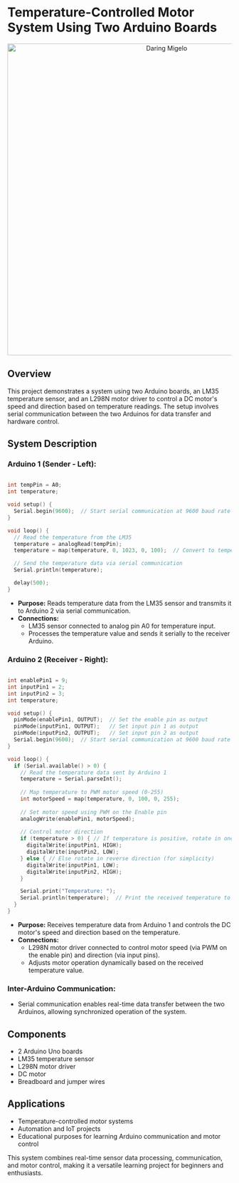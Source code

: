 # Temperature-Controlled Motor System Using Two Arduino Boards

<p align="center">
  <img src="https://github.com/user-attachments/assets/a115f283-caf1-454c-8c73-b577e6230803" alt="Daring Migelo" width="700">
</p>

## Overview  
This project demonstrates a system using two Arduino boards, an LM35 temperature sensor, and an L298N motor driver to control a DC motor's speed and direction based on temperature readings. The setup involves serial communication between the two Arduinos for data transfer and hardware control.  

## System Description  

### Arduino 1 (Sender - Left):  

```cpp

int tempPin = A0;
int temperature;

void setup() {
  Serial.begin(9600);  // Start serial communication at 9600 baud rate
}

void loop() {
  // Read the temperature from the LM35
  temperature = analogRead(tempPin);
  temperature = map(temperature, 0, 1023, 0, 100);  // Convert to temperature range 0-100°C

  // Send the temperature data via serial communication
  Serial.println(temperature);

  delay(500);
}

```

- **Purpose:** Reads temperature data from the LM35 sensor and transmits it to Arduino 2 via serial communication.  
- **Connections:**  
  - LM35 sensor connected to analog pin A0 for temperature input.  
  - Processes the temperature value and sends it serially to the receiver Arduino.  

### Arduino 2 (Receiver - Right):  

```cpp

int enablePin1 = 9; 
int inputPin1 = 2; 
int inputPin2 = 3; 
int temperature; 

void setup() {
  pinMode(enablePin1, OUTPUT);  // Set the enable pin as output
  pinMode(inputPin1, OUTPUT);   // Set input pin 1 as output
  pinMode(inputPin2, OUTPUT);   // Set input pin 2 as output
  Serial.begin(9600);  // Start serial communication at 9600 baud rate
}

void loop() {
  if (Serial.available() > 0) {
    // Read the temperature data sent by Arduino 1
    temperature = Serial.parseInt();
    
    // Map temperature to PWM motor speed (0-255)
    int motorSpeed = map(temperature, 0, 100, 0, 255);
    
    // Set motor speed using PWM on the Enable pin
    analogWrite(enablePin1, motorSpeed);
    
    // Control motor direction
    if (temperature > 0) { // If temperature is positive, rotate in one direction
      digitalWrite(inputPin1, HIGH);
      digitalWrite(inputPin2, LOW);
    } else { // Else rotate in reverse direction (for simplicity)
      digitalWrite(inputPin1, LOW);
      digitalWrite(inputPin2, HIGH);
    }

    Serial.print("Temperature: ");
    Serial.println(temperature);  // Print the received temperature to the serial monitor
  }
}

```

- **Purpose:** Receives temperature data from Arduino 1 and controls the DC motor's speed and direction based on the temperature.  
- **Connections:**  
  - L298N motor driver connected to control motor speed (via PWM on the enable pin) and direction (via input pins).  
  - Adjusts motor operation dynamically based on the received temperature value.  

### Inter-Arduino Communication:  
- Serial communication enables real-time data transfer between the two Arduinos, allowing synchronized operation of the system.  

## Components  
- 2 Arduino Uno boards  
- LM35 temperature sensor  
- L298N motor driver  
- DC motor  
- Breadboard and jumper wires  

## Applications  
- Temperature-controlled motor systems  
- Automation and IoT projects  
- Educational purposes for learning Arduino communication and motor control  

This system combines real-time sensor data processing, communication, and motor control, making it a versatile learning project for beginners and enthusiasts.
